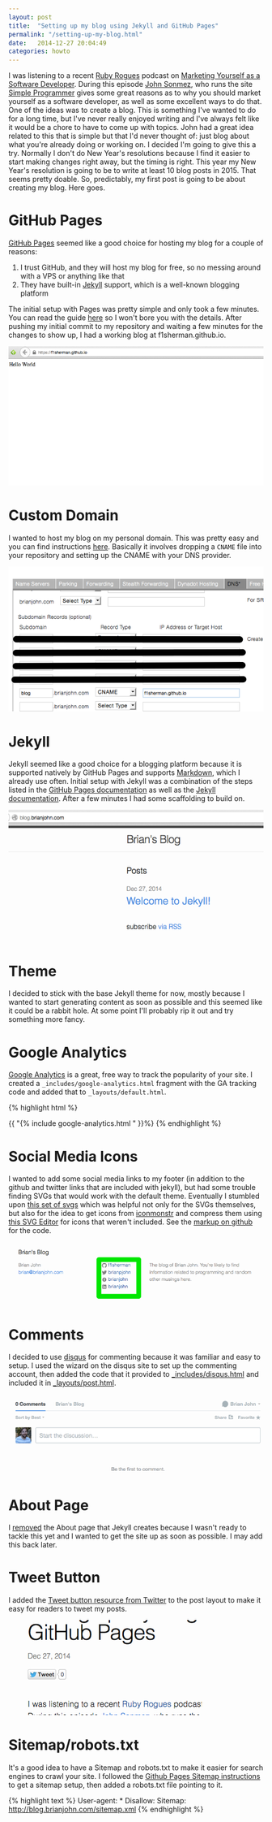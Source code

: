 ```yaml
---
layout: post
title:  "Setting up my blog using Jekyll and GitHub Pages"
permalink: "/setting-up-my-blog.html"
date:   2014-12-27 20:04:49
categories: howto
---
```

I was listening to a recent [Ruby Rogues][ruby-rogues] podcast on [Marketing Yourself as a Software Developer][marketing-podcast]. During this episode [John Sonmez][sonmez-twitter], who runs the site [Simple Programmer][simple-programmer] gives some great reasons as to why you should market yourself as a software developer, as well as some excellent ways to do that. One of the ideas was to create a blog. This is something I've wanted to do for a long time, but I've never really enjoyed writing and I've always felt like it would be a chore to have to come up with topics. John had a great idea related to this that is simple but that I'd never thought of: just blog about what you're already doing or working on. I decided I'm going to give this a try. Normally I don't do New Year's resolutions because I find it easier to start making changes right away, but the timing is right. This year my New Year's resolution is going to be to write at least 10 blog posts in 2015. That seems pretty doable. So, predictably, my first post is going to be about creating my blog. Here goes.

GitHub Pages
============

[GitHub Pages][github-pages] seemed like a good choice for hosting my blog for a couple of reasons:

1. I trust GitHub, and they will host my blog for free, so no messing around with a VPS or anything like that
2. They have built-in [Jekyll][jekyll] support, which is a well-known blogging platform

The initial setup with Pages was pretty simple and only took a few minutes. You can read the guide [here][github-pages] so I won't bore you with the details. After pushing my initial commit to my repository and waiting a few minutes for the changes to show up, I had a working blog at f1sherman.github.io.

![Hello World](/images/hello-world.png)

Custom Domain
=============

I wanted to host my blog on my personal domain. This was pretty easy and you can find instructions [here][custom-domain]. Basically it involves dropping a `CNAME` file into your repository and setting up the CNAME with your DNS provider.

![CNAME](/images/cname.png)

Jekyll
======

Jekyll seemed like a good choice for a blogging platform because it is supported natively by GitHub Pages and supports [Markdown][markdown], which I already use often. Initial setup with Jekyll was a combination of the steps listed in the [GitHub Pages documentation][github-jekyll] as well as the [Jekyll documentation][jekyll-docs]. After a few minutes I had some scaffolding to build on.

![Scaffolding](/images/scaffolding.png)

Theme
=====

I decided to stick with the base Jekyll theme for now, mostly because I wanted to start generating content as soon as possible and this seemed like it could be a rabbit hole. At some point I'll probably rip it out and try something more fancy.

Google Analytics
================

[Google Analytics][google-analytics] is a great, free way to track the popularity of your site. I created a `_includes/google-analytics.html` fragment with the GA tracking code and added that to `_layouts/default.html`.

{% highlight html %}
  <head>
    <SNIP>
    {{ "{% include google-analytics.html " }}%}
  </head>
{% endhighlight %}

Social Media Icons
==================

I wanted to add some social media links to my footer (in addition to the github and twitter links that are included with jekyll), but had some trouble finding SVGs that would work with the default theme. Eventually I stumbled upon [this set of svgs][social-media-icons] which was helpful not only for the SVGs themselves, but also for the idea to get icons from [iconmonstr][iconmonstr] and compress them using [this SVG Editor][svg-editor] for icons that weren't included. See the [markup on github][social-media-markup] for the code.

![Social Media Icons](/images/social-media-icons.png)

Comments
========

I decided to use [disqus][disqus] for commenting because it was familiar and easy to setup. I used the wizard on the disqus site to set up the commenting account, then added the code that it provided to [_includes/disqus.html][disqus-html] and included it in [_layouts/post.html][disqus-include].

![Disqus Comments](/images/disqus.png)

About Page
==========

I [removed][remove-about-commit] the About page that Jekyll creates because I wasn't ready to tackle this yet and I wanted to get the site up as soon as possible. I may add this back later.

Tweet Button
============
I added the [Tweet button resource from Twitter][tweet-button] to the post layout to make it easy for readers to tweet my posts.

![Tweet Button](/images/tweet-button.png)

Sitemap/robots.txt
==================

It's a good idea to have a Sitemap and robots.txt to make it easier for search engines to crawl your site. I followed the [Github Pages Sitemap instructions][sitemap-instructions] to get a sitemap setup, then added a robots.txt file pointing to it.

{% highlight text %}
User-agent: *
Disallow:
Sitemap: http://blog.brianjohn.com/sitemap.xml
{% endhighlight %}

[custom-domain]:        https://help.github.com/articles/setting-up-a-custom-domain-with-github-pages/
[disqus]:               https://disqus.com/
[disqus-html]:          https://github.com/f1sherman/f1sherman.github.io/blob/f79093961e1eb5b434941d1b286f6baa0da381d3/_includes/disqus.html
[disqus-include]:       https://github.com/f1sherman/f1sherman.github.io/blob/f79093961e1eb5b434941d1b286f6baa0da381d3/_layouts/post.html#L17
[github-jekyll]:        https://help.github.com/articles/using-jekyll-with-pages/
[github-pages]:         https://pages.github.com/
[google-analytics]:     http://www.google.com/analytics/
[iconmonstr]:           http://iconmonstr.com
[jekyll]:               http://jekyllrb.com
[jekyll-docs]:          http://jekyllrb.com/docs/home/
[markdown]:             https://en.wikipedia.org/wiki/Markdown
[marketing-podcast]:    http://devchat.tv/ruby-rogues/187-marketing-yourself-as-a-software-developer-with-john-sonmez
[remove-about-commit]:  https://github.com/f1sherman/f1sherman.github.io/commit/125b5580d79988efc803772ed3a8e314e099ed46
[ruby-rogues]:          http://rubyrogues.com
[simple-programmer]:    http://simpleprogrammer.com
[sitemap-instructions]: https://help.github.com/articles/sitemaps-for-github-pages/
[social-media-icons]:   http://codepen.io/ruandre/pen/howFi
[social-media-markup]:  https://github.com/f1sherman/f1sherman.github.io/blob/1544d0076db82b050951f08fc7c70bb4f11ccd14/_includes/footer.html#L17-L68
[sonmez-twitter]:       https://twitter.com/jsonmez
[svg-editor]:           http://petercollingridge.appspot.com/svg-editor
[tweet-button]:         https://about.twitter.com/resources/buttons#tweet


